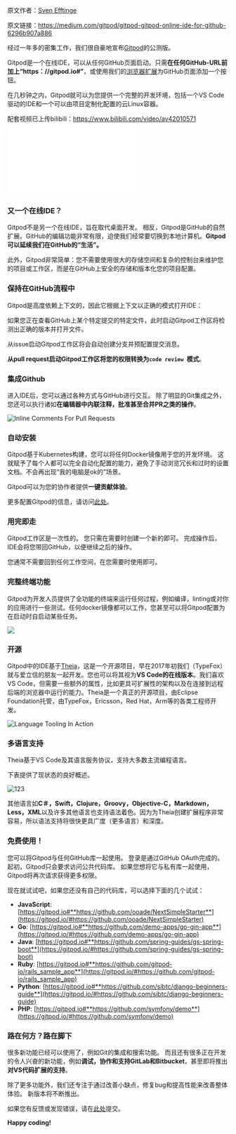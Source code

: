 原文作者：[Sven Efftinge](https://medium.com/@sven.efftinge)

原文链接：https://medium.com/gitpod/gitpod-gitpod-online-ide-for-github-6296b907a886



经过一年多的密集工作，我们很自豪地宣布[Gitpod](http://gitpod.io/)的公测版。

Gitpod是一个在线IDE，可以从任何GitHub页面启动。只需**在任何GitHub-URL前加上“https：//gitpod.io#”**，或使用我们的[浏览器扩展](https://chrome.google.com/webstore/detail/gitpod-online-ide/dodmmooeoklaejobgleioelladacbeki?hl=en)为GitHub页面添加一个按钮。

在几秒钟之内，Gitpod就可以为您提供一个完整的开发环境，包括一个VS Code驱动的IDE和一个可以由项目定制化配置的云Linux容器。

配套视频已上传bilibili：https://www.bilibili.com/video/av42010571

<iframe src="//player.bilibili.com/player.html?aid=42010571&cid=73754969&page=1" scrolling="no" border="0" frameborder="no" framespacing="0" allowfullscreen="true"> </iframe>

### 又一个在线IDE？

Gitpod不是另一个在线IDE，旨在取代桌面开发。 相反，Gitpod是GitHub的自然扩展。GitHub的编辑功能非常有限，迫使我们经常要切换到本地计算机。**Gitpod可以延续我们在GitHub的“生活”。**

此外，Gitpod非常简单：您不需要使用很大的存储空间和复杂的控制台来维护您的项目或工作区，而是在GitHub上安全的存储和版本化您的项目配置。

### 保持在GitHub流程中

Gitpod是高度依赖上下文的，因此它根据上下文以正确的模式打开IDE：

如果您正在查看GitHub上某个特定提交的特定文件，此时启动Gitpod工作区将检测出正确的版本并打开文件。

从issue启动Gitpod工作区将会自动创建分支并预配置提交消息。

**从pull request启动Gitpod工作区将您的权限转换为`code review `模式**。

### **集成Github**

进入IDE后，您可以通过各种方式与GitHub进行交互。 除了明显的Git集成之外，您还可以执行诸如**在编辑器中内联注释，批准甚至合并PR之类的操作**。

![Inline Comments For Pull Requests](https://user-gold-cdn.xitu.io/2019/2/2/168acff57e373cf4?w=1000&h=574&f=png&s=219702)

### 自动安装

Gitpod基于Kubernetes构建，您可以将任何Docker镜像用于您的开发环境。 这就赋予了每个人都可以完全自动化配置的能力，避免了手动浏览冗长和过时的设置文档。不会再出现“我的电脑是ok的”场景。

Gitpod可以为您的协作者提供**一键贡献体验**。

更多配置Gitpod的信息，请访问[此处](http://docs.gitpod.io/40_Configuration.html)。

### 用完即走

Gitpod工作区是一次性的。 您只需在需要时创建一个新的即可。 完成操作后，IDE会将您带回GitHub，以便继续之后的操作。

您通常不需要回到任何工作空间，在您需要时使用即可。

### 完整终端功能

Gitpod为开发人员提供了全功能的终端来运行任何过程，例如编译，linting或对你的应用进行一些测试。任何docker镜像都可以工作，您甚至可以将Gitpod配置为在启动时自启动某些任务。

![ ](https://user-gold-cdn.xitu.io/2019/2/2/168acff57e25baab?w=1000&h=575&f=png&s=261200)

### 开源

Gitpod中的IDE基于[Theia](http://theia-ide.org/)，这是一个开源项目，早在2017年初我们（TypeFox）就与爱立信的朋友一起开发。您也可以将其视为**VS Code的在线版本**。我们喜欢VS Code，但需要一些额外的属性，比如更具可扩展性的架构以及在连接到远程后端的浏览器中运行的能力。Theia是一个真正的开源项目，由Eclipse Foundation托管，由TypeFox，Ericsson，Red Hat，Arm等的各类工程师开发。

![Language Tooling In Action](https://user-gold-cdn.xitu.io/2019/2/2/168acff57e5e1a7a?w=1000&h=575&f=png&s=204298)

### 多语言支持

Theia基于VS Code及其语言服务协议，支持大多数主流编程语言。

 下表提供了现状态的良好概述。

![123](https://user-gold-cdn.xitu.io/2019/2/2/168acff58404b565?w=1000&h=418&f=png&s=39356)

其他语言如**C＃，Swift，Clojure，Groovy，Objective-C，Markdown，Less，XML**以及许多其他语言也支持语法着色。因为为Theia创建扩展程序非常容易，所以语法支持将很快更具广度（更多语言）和深度。

### 免费使用！

您可以将Gitpod与任何GitHub库一起使用。 登录是通过GitHub OAuth完成的。 起初，Gitpod只会要求访问公共代码库。 如果您想将它与私有库一起使用，Gitpod将再次请求获得更多权限。

现在就试试吧，如果您还没有自己的代码库，可以选择下面的几个试试：

- **JavaScript**:
  [https://gitpod.io#**https://github.com/ooade/NextSimpleStarter**](https://gitpod.io/#https://github.com/ooade/NextSimpleStarter)
- **Go**:
  [https://gitpod.io#**https://github.com/demo-apps/go-gin-app**](https://gitpod.io/#https://github.com/demo-apps/go-gin-app)
- **Java**:
  [https://gitpod.io#**https://github.com/spring-guides/gs-spring-boot**](https://gitpod.io/#https://github.com/spring-guides/gs-spring-boot)
- **Ruby**:
  [https://gitpod.io#**https://github.com/gitpod-io/rails_sample_app**](https://gitpod.io/#https://github.com/gitpod-io/rails_sample_app)
- **Python**:
  [https://gitpod.io#**https://github.com/sibtc/django-beginners-guide**](https://gitpod.io/#https://github.com/sibtc/django-beginners-guide)
- **PHP**:
  [https://gitpod.io#**https://github.com/symfony/demo**](https://gitpod.io/#https://github.com/symfony/demo)

### 路在何方？路在脚下

很多新功能已经可以使用了，例如Git的集成和搜索功能。 而且还有很多正在开发的令人兴奋的新功能，例如**调试，协作和支持GitLab和Bitbucket**，甚至即将推出**对VS代码扩展的支持**。

除了更多功能外，我们还专注于通过改善小缺点，修复bug和提高性能来改善整体体验。 新版本将不断推出。

如果您有反馈或发现错误，请在[此处](https://github.com/gitpod-io/gitpod/issues)提交。

**Happy coding!**